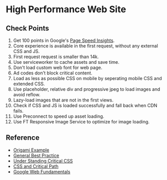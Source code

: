 # High Performance Web Site
## Check Points
1. Get 100 points in Google's [Page Speed Insights](https://developers.google.com/speed/pagespeed/insights/). 
2. Core experience is available in the first request, without any external CSS and JS. 
3. First request request is smaller than 14k. 
4. Use serviceworker to cache assets and save time. 
5. Don't load custom web font for web page. 
6. Ad codes don't block critical content. 
7. Load as less as possible CSS on mobile by seperating mobile CSS and extended CSS. 
8. Use placeholder, relative div and progressive jpeg to load images and avoid reflow. 
9. Lazy-load images that are not in the first views. 
10. Check if CSS and JS is loaded successfully and fall back when CDN fails. 
11. Use Preconnect to speed up asset loading. 
12. Use FT Responsive Image Service to optimize for image loading. 


## Reference
* [Origami Example](http://origami.ft.com/docs/developer-guide/using-modules/)
* [General Best Practice](http://origami.ft.com/docs/developer-guide/general-best-practices/)
* [Under Standing Critical CSS](http://www.smashingmagazine.com/2015/08/understanding-critical-css/)
* [CSS and Critical Path](https://speakerdeck.com/patrickhamann/css-and-the-critical-path)
* [Google Web Fundamentals](https://developers.google.com/web/fundamentals/)